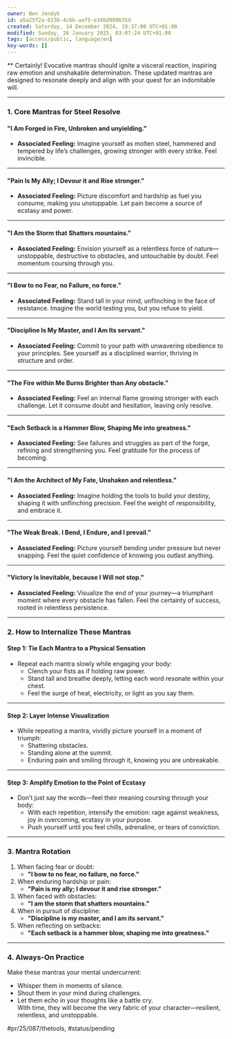 ```yaml
---
owner: Ben Jendyk
id: a5a25f2a-0230-4c6b-aaf5-e34bd989635d
created: Saturday, 14 December 2024, 19:37:00 UTC+01:00
modified: Sunday, 26 January 2025, 03:07:24 UTC+01:00
tags: [access/public, language/en]
key-words: []
---
```


** Certainly! Evocative mantras should ignite a visceral reaction, inspiring raw emotion and unshakable determination. These updated mantras are designed to resonate deeply and align with your quest for an indomitable will.

---

### **1. Core Mantras for Steel Resolve**

#### **"I Am Forged in Fire, Unbroken and unyielding."**

- **Associated Feeling:** Imagine yourself as molten steel, hammered and tempered by life’s challenges, growing stronger with every strike. Feel invincible.

---

#### **"Pain Is My Ally; I Devour it and Rise stronger."**

- **Associated Feeling:** Picture discomfort and hardship as fuel you consume, making you unstoppable. Let pain become a source of ecstasy and power.

---

#### **"I Am the Storm that Shatters mountains."**

- **Associated Feeling:** Envision yourself as a relentless force of nature—unstoppable, destructive to obstacles, and untouchable by doubt. Feel momentum coursing through you.

---

#### **"I Bow to no Fear, no Failure, no force."**

- **Associated Feeling:** Stand tall in your mind, unflinching in the face of resistance. Imagine the world testing you, but you refuse to yield.

---

#### **"Discipline Is My Master, and I Am Its servant."**

- **Associated Feeling:** Commit to your path with unwavering obedience to your principles. See yourself as a disciplined warrior, thriving in structure and order.

---

#### **"The Fire within Me Burns Brighter than Any obstacle."**

- **Associated Feeling:** Feel an internal flame growing stronger with each challenge. Let it consume doubt and hesitation, leaving only resolve.

---

#### **"Each Setback is a Hammer Blow, Shaping Me into greatness."**

- **Associated Feeling:** See failures and struggles as part of the forge, refining and strengthening you. Feel gratitude for the process of becoming.

---

#### **"I Am the Architect of My Fate, Unshaken and relentless."**

- **Associated Feeling:** Imagine holding the tools to build your destiny, shaping it with unflinching precision. Feel the weight of responsibility, and embrace it.

---

#### **"The Weak Break. I Bend, I Endure, and I prevail."**

- **Associated Feeling:** Picture yourself bending under pressure but never snapping. Feel the quiet confidence of knowing you outlast anything.

---

#### **"Victory Is Inevitable, because I Will not stop."**

- **Associated Feeling:** Visualize the end of your journey—a triumphant moment where every obstacle has fallen. Feel the certainty of success, rooted in relentless persistence.

---

### **2. How to Internalize These Mantras**

#### **Step 1: Tie Each Mantra to a Physical Sensation**

- Repeat each mantra slowly while engaging your body:
  - Clench your fists as if holding raw power.  
  - Stand tall and breathe deeply, letting each word resonate within your chest.  
  - Feel the surge of heat, electricity, or light as you say them.

---

#### **Step 2: Layer Intense Visualization**

- While repeating a mantra, vividly picture yourself in a moment of triumph:
  - Shattering obstacles.
  - Standing alone at the summit.
  - Enduring pain and smiling through it, knowing you are unbreakable.

---

#### **Step 3: Amplify Emotion to the Point of Ecstasy**

- Don’t just say the words—feel their meaning coursing through your body:
  - With each repetition, intensify the emotion: rage against weakness, joy in overcoming, ecstasy in your purpose.
  - Push yourself until you feel chills, adrenaline, or tears of conviction.

---

### **3. Mantra Rotation**

1. When facing fear or doubt:  
	- **"I bow to no fear, no failure, no force."**
2. When enduring hardship or pain:  
	- **"Pain is my ally; I devour it and rise stronger."**
3. When faced with obstacles:  
	- **"I am the storm that shatters mountains."**
4. When in pursuit of discipline:  
	- **"Discipline is my master, and I am its servant."**
5. When reflecting on setbacks:  
	- **"Each setback is a hammer blow, shaping me into greatness."**

---

### **4. Always-On Practice**

Make these mantras your mental undercurrent:
- Whisper them in moments of silence.
- Shout them in your mind during challenges.
- Let them echo in your thoughts like a battle cry.  
With time, they will become the very fabric of your character—resilient, relentless, and unstoppable.


#pr/25/087/thetools, #status/pending